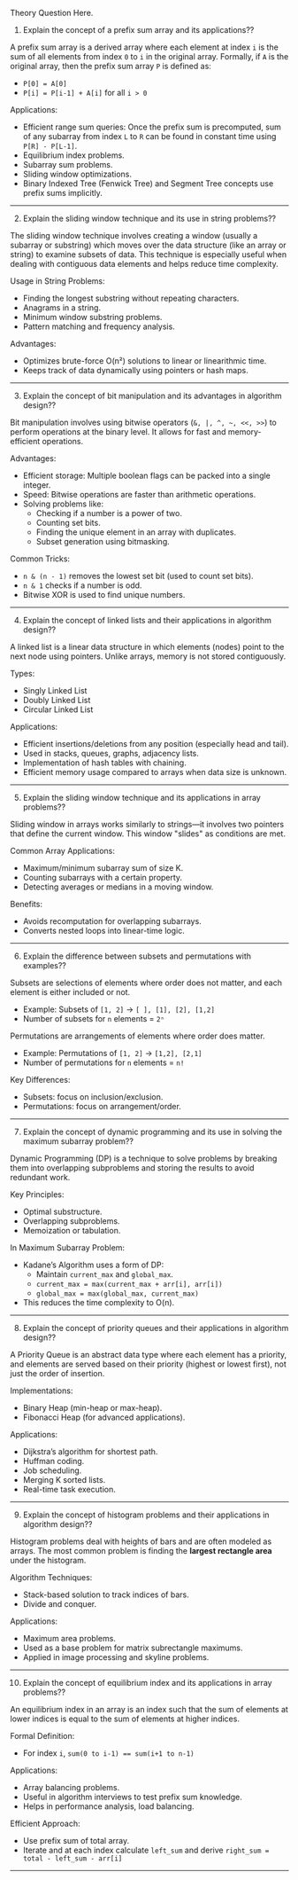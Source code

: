 Theory Question Here.

1. Explain the concept of a prefix sum array and its applications??

A prefix sum array is a derived array where each element at index `i` is the sum of all elements from index `0` to `i` in the original array. Formally, if `A` is the original array, then the prefix sum array `P` is defined as:
- `P[0] = A[0]`
- `P[i] = P[i-1] + A[i]` for all `i > 0`

Applications:
- Efficient range sum queries: Once the prefix sum is precomputed, sum of any subarray from index `L` to `R` can be found in constant time using `P[R] - P[L-1]`.
- Equilibrium index problems.
- Subarray sum problems.
- Sliding window optimizations.
- Binary Indexed Tree (Fenwick Tree) and Segment Tree concepts use prefix sums implicitly.

---

2. Explain the sliding window technique and its use in string problems??

The sliding window technique involves creating a window (usually a subarray or substring) which moves over the data structure (like an array or string) to examine subsets of data. This technique is especially useful when dealing with contiguous data elements and helps reduce time complexity.

Usage in String Problems:
- Finding the longest substring without repeating characters.
- Anagrams in a string.
- Minimum window substring problems.
- Pattern matching and frequency analysis.

Advantages:
- Optimizes brute-force O(n²) solutions to linear or linearithmic time.
- Keeps track of data dynamically using pointers or hash maps.

---

3. Explain the concept of bit manipulation and its advantages in algorithm design??

Bit manipulation involves using bitwise operators (`&, |, ^, ~, <<, >>`) to perform operations at the binary level. It allows for fast and memory-efficient operations.

Advantages:
- Efficient storage: Multiple boolean flags can be packed into a single integer.
- Speed: Bitwise operations are faster than arithmetic operations.
- Solving problems like:
  - Checking if a number is a power of two.
  - Counting set bits.
  - Finding the unique element in an array with duplicates.
  - Subset generation using bitmasking.

Common Tricks:
- `n & (n - 1)` removes the lowest set bit (used to count set bits).
- `n & 1` checks if a number is odd.
- Bitwise XOR is used to find unique numbers.

---

4. Explain the concept of linked lists and their applications in algorithm design??

A linked list is a linear data structure in which elements (nodes) point to the next node using pointers. Unlike arrays, memory is not stored contiguously.

Types:
- Singly Linked List
- Doubly Linked List
- Circular Linked List

Applications:
- Efficient insertions/deletions from any position (especially head and tail).
- Used in stacks, queues, graphs, adjacency lists.
- Implementation of hash tables with chaining.
- Efficient memory usage compared to arrays when data size is unknown.

---

5. Explain the sliding window technique and its applications in array problems??

Sliding window in arrays works similarly to strings—it involves two pointers that define the current window. This window "slides" as conditions are met.
  
Common Array Applications:
- Maximum/minimum subarray sum of size K.
- Counting subarrays with a certain property.
- Detecting averages or medians in a moving window.

Benefits:
- Avoids recomputation for overlapping subarrays.
- Converts nested loops into linear-time logic.

---

6. Explain the difference between subsets and permutations with examples??

Subsets are selections of elements where order does not matter, and each element is either included or not.

- Example: Subsets of `[1, 2]` → `[ ], [1], [2], [1,2]`
- Number of subsets for `n` elements = `2ⁿ`

Permutations are arrangements of elements where order does matter.

- Example: Permutations of `[1, 2]` → `[1,2], [2,1]`
- Number of permutations for `n` elements = `n!`

Key Differences:
- Subsets: focus on inclusion/exclusion.
- Permutations: focus on arrangement/order.

---
  
7. Explain the concept of dynamic programming and its use in solving the maximum subarray problem??

Dynamic Programming (DP) is a technique to solve problems by breaking them into overlapping subproblems and storing the results to avoid redundant work.

Key Principles:
- Optimal substructure.
- Overlapping subproblems.
- Memoization or tabulation.

In Maximum Subarray Problem:
- Kadane’s Algorithm uses a form of DP:
  - Maintain `current_max` and `global_max`.
  - `current_max = max(current_max + arr[i], arr[i])`
  - `global_max = max(global_max, current_max)`
- This reduces the time complexity to O(n).

---

8. Explain the concept of priority queues and their applications in algorithm design??

A Priority Queue is an abstract data type where each element has a priority, and elements are served based on their priority (highest or lowest first), not just the order of insertion.

Implementations:
- Binary Heap (min-heap or max-heap).
- Fibonacci Heap (for advanced applications).

Applications:
- Dijkstra’s algorithm for shortest path.
- Huffman coding.
- Job scheduling.
- Merging K sorted lists.
- Real-time task execution.

---

9. Explain the concept of histogram problems and their applications in algorithm design??

Histogram problems deal with heights of bars and are often modeled as arrays. The most common problem is finding the **largest rectangle area** under the histogram.

Algorithm Techniques:
- Stack-based solution to track indices of bars.
- Divide and conquer.

Applications:
- Maximum area problems.
- Used as a base problem for matrix subrectangle maximums.
- Applied in image processing and skyline problems.

---

10. Explain the concept of equilibrium index and its applications in array problems??

An equilibrium index in an array is an index such that the sum of elements at lower indices is equal to the sum of elements at higher indices.

Formal Definition:
- For index `i`, `sum(0 to i-1) == sum(i+1 to n-1)`

Applications:
- Array balancing problems.
- Useful in algorithm interviews to test prefix sum knowledge.
- Helps in performance analysis, load balancing.

Efficient Approach:
- Use prefix sum of total array.
- Iterate and at each index calculate `left_sum` and derive `right_sum = total - left_sum - arr[i]`

---
